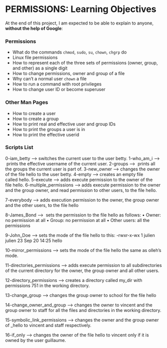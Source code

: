 # PERMISSIONS: Learning Objectives

At the end of this project, I am expected to be able to explain to anyone,  **without the help of Google**:

### Permissions

-   What do the commands  `chmod`,  `sudo`,  `su`,  `chown`,  `chgrp`  do
-   Linux file permissions
-   How to represent each of the three sets of permissions (owner, group, and other) as a single digit
-   How to change permissions, owner and group of a file
-   Why can’t a normal user  `chown`  a file
-   How to run a command with root privileges
-   How to change user ID or become superuser  
    

### Other Man Pages

-   How to create a user
-   How to create a group
-   How to print real and effective user and group IDs
-   How to print the groups a user is in
-   How to print the effective userid

### Scripts List

0-iam_betty —> switches the current user to the user betty.
1-who_am_i —>  prints the effective username of the current user.
2-groups —>  prints all the groups the current user is part of.
3-new_owner —> changes the owner of the file hello to the user betty.
4-empty —> creates an empty file called hello.
5-execute —> adds execute permission to the owner of the file hello.
6-multiple_permissions —> adds execute permission to the owner and the group owner, and read permission to other users, to the file hello.

7-everybody —> adds execution permission to the owner, the group owner and the other users, to the file hello

8-James_Bond —>  sets the permission to the file hello as follows:
	•	Owner: no permission at all
	•	Group: no permission at all
	•	Other users: all the permissions

9-John_Doe —> sets the mode of the file hello to this:
-rwxr-x-wx 1 julien julien 23 Sep 20 14:25 hello

10-mirror_permissions —> sets the mode of the file hello the same as olleh’s mode.

11-directories_permissions —> adds execute permission to all subdirectories of the current directory for the owner, the group owner and all other users.

12-directory_permissions —> creates a directory called my_dir with permissions 751 in the working directory.

13-change_group —> changes the group owner to school for the file hello

14-change_owner_and_group —> changes the owner to vincent and the group owner 
to staff for all the files and directories in the working directory.

15-symbolic_link_permissions —> changes the owner and the group owner of _hello to vincent and staff respectively.

16-if_only —> changes the owner of the file hello to vincent only if it is owned by the user guillaume.

